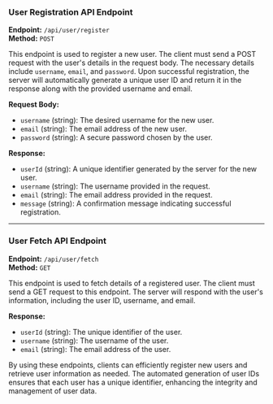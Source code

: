 ### User Registration API Endpoint

**Endpoint:** `/api/user/register`  
**Method:** `POST`

This endpoint is used to register a new user. The client must send a POST request with the user's details in the request body. The necessary details include `username`, `email`, and `password`. Upon successful registration, the server will automatically generate a unique user ID and return it in the response along with the provided username and email.

**Request Body:**
- `username` (string): The desired username for the new user.
- `email` (string): The email address of the new user.
- `password` (string): A secure password chosen by the user.

**Response:**
- `userId` (string): A unique identifier generated by the server for the new user.
- `username` (string): The username provided in the request.
- `email` (string): The email address provided in the request.
- `message` (string): A confirmation message indicating successful registration.
---

### User Fetch API Endpoint

**Endpoint:** `/api/user/fetch`  
**Method:** `GET`

This endpoint is used to fetch details of a registered user. The client must send a GET request to this endpoint. The server will respond with the user's information, including the user ID, username, and email.

**Response:**
- `userId` (string): The unique identifier of the user.
- `username` (string): The username of the user.
- `email` (string): The email address of the user.


By using these endpoints, clients can efficiently register new users and retrieve user information as needed. The automated generation of user IDs ensures that each user has a unique identifier, enhancing the integrity and management of user data.
